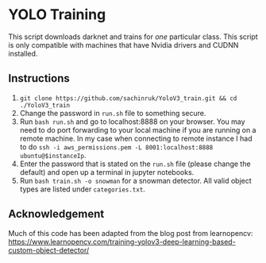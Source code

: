 # YOLO Training

This script downloads darknet and trains for *one* particular class. This script is only compatible with machines that have Nvidia drivers and CUDNN installed.

## Instructions
1. `git clone https://github.com/sachinruk/YoloV3_train.git && cd ./YoloV3_train`
2. Change the password in `run.sh` file to something secure. 
3. Run `bash run.sh` and go to localhost:8888 on your browser. You may need to do port forwarding to your local machine if you are running on a remote machine. In my case when connecting to remote instance I had to do `ssh -i aws_permissions.pem -L 8001:localhost:8888 ubuntu@$instanceIp`.
4. Enter the password that is stated on the `run.sh` file (please change the default) and open up a terminal in jupyter notebooks.
5. Run `bash train.sh -o snowman` for a snowman detector. All valid object types are listed under `categories.txt`.

## Acknowledgement
Much of this code has been adapted from the blog post from learnopencv: https://www.learnopencv.com/training-yolov3-deep-learning-based-custom-object-detector/